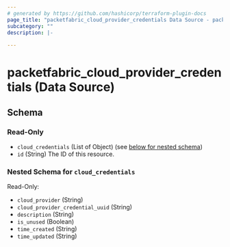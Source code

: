 ```yaml
---
# generated by https://github.com/hashicorp/terraform-plugin-docs
page_title: "packetfabric_cloud_provider_credentials Data Source - packetfabric"
subcategory: ""
description: |-
  
---
```


# packetfabric_cloud_provider_credentials (Data Source)





<!-- schema generated by tfplugindocs -->
## Schema

### Read-Only

- `cloud_credentials` (List of Object) (see [below for nested schema](#nestedatt--cloud_credentials))
- `id` (String) The ID of this resource.

<a id="nestedatt--cloud_credentials"></a>
### Nested Schema for `cloud_credentials`

Read-Only:

- `cloud_provider` (String)
- `cloud_provider_credential_uuid` (String)
- `description` (String)
- `is_unused` (Boolean)
- `time_created` (String)
- `time_updated` (String)
